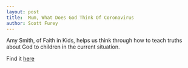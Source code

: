 ```yaml
---
layout: post
title:  Mum, What Does God Think Of Coronavirus
author: Scott Furey
---
```

Amy Smith, of Faith in Kids, helps us think through how to teach truths about God to children in the current situation.

Find it [here](https://faithinkids.org/blog/app/archive/2020-03/title/mum-what-does-god-think-of-coronavirus)